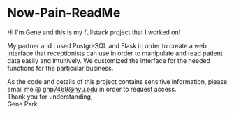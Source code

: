 # Now-Pain-ReadMe
Hi I'm Gene and this is my fullstack project that I worked on!  

My partner and I used PostgreSQL and Flask in order to create a web interface that receptionists can use in order to manipulate and read patient data easily and intuitively. We customized the interface for the needed functions for the particular business.  

As the code and details of this project contains sensitive information, please email me @ ghp7469@nyu.edu in order to request access.  
Thank you for understanding,  
Gene Park
